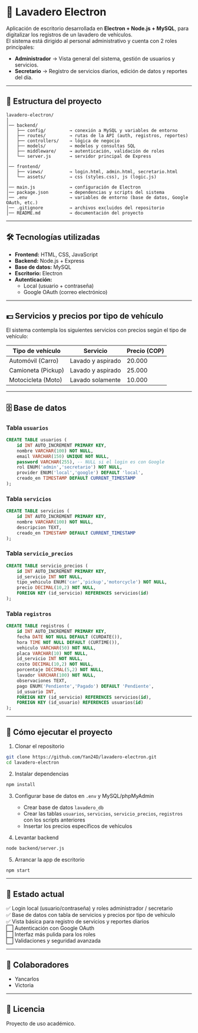 # 🚗 Lavadero Electron

Aplicación de escritorio desarrollada en **Electron + Node.js + MySQL**, para digitalizar los registros de un lavadero de vehículos.  
El sistema está dirigido al personal administrativo y cuenta con 2 roles principales:

- **Administrador** → Vista general del sistema, gestión de usuarios y servicios.
- **Secretario** → Registro de servicios diarios, edición de datos y reportes del día.

---

## 📂 Estructura del proyecto
```
lavadero-electron/
│
│── backend/                   
│   ├── config/         → conexión a MySQL y variables de entorno
│   ├── routes/         → rutas de la API (auth, registros, reportes)
│   ├── controllers/    → lógica de negocio
│   ├── models/         → modelos y consultas SQL
│   ├── middleware/     → autenticación, validación de roles
│   └── server.js       → servidor principal de Express
│
│── frontend/                 
│   ├── views/          → login.html, admin.html, secretario.html
│   └── assets/         → css (styles.css), js (logic.js)
│
│── main.js             → configuración de Electron
│── package.json        → dependencias y scripts del sistema
│── .env                → variables de entorno (base de datos, Google OAuth, etc.)
│── .gitignore          → archivos excluidos del repositorio
│── README.md           → documentación del proyecto
```

---

## 🛠️ Tecnologías utilizadas

- **Frontend:** HTML, CSS, JavaScript  
- **Backend:** Node.js + Express  
- **Base de datos:** MySQL  
- **Escritorio:** Electron  
- **Autenticación:**  
  - Local (usuario + contraseña)  
  - Google OAuth (correo electrónico)

---

## 💵 Servicios y precios por tipo de vehículo

El sistema contempla los siguientes servicios con precios según el tipo de vehículo:

| Tipo de vehículo     | Servicio                     | Precio (COP)     |
|----------------------|-------------------------------|--------------------|
| Automóvil (Carro)     | Lavado y aspirado            | 20.000             |
| Camioneta (Pickup)    | Lavado y aspirado            | 25.000             |
| Motocicleta (Moto)    | Lavado solamente             | 10.000             |

---

## 🗄️ Base de datos

### Tabla `usuarios`
```sql
CREATE TABLE usuarios (
    id INT AUTO_INCREMENT PRIMARY KEY,
    nombre VARCHAR(100) NOT NULL,
    email VARCHAR(150) UNIQUE NOT NULL,
    password VARCHAR(255), -- NULL si el login es con Google
    rol ENUM('admin','secretario') NOT NULL,
    provider ENUM('local','google') DEFAULT 'local',
    creado_en TIMESTAMP DEFAULT CURRENT_TIMESTAMP
);
```

### Tabla `servicios`
```sql
CREATE TABLE servicios (
    id INT AUTO_INCREMENT PRIMARY KEY,
    nombre VARCHAR(100) NOT NULL,
    descripcion TEXT,
    creado_en TIMESTAMP DEFAULT CURRENT_TIMESTAMP
);
```

### Tabla `servicio_precios`
```sql
CREATE TABLE servicio_precios (
    id INT AUTO_INCREMENT PRIMARY KEY,
    id_servicio INT NOT NULL,
    tipo_vehiculo ENUM('car','pickup','motorcycle') NOT NULL,
    precio DECIMAL(10,2) NOT NULL,
    FOREIGN KEY (id_servicio) REFERENCES servicios(id)
);
```

### Tabla `registros`
```sql
CREATE TABLE registros (
    id INT AUTO_INCREMENT PRIMARY KEY,
    fecha DATE NOT NULL DEFAULT (CURDATE()),
    hora TIME NOT NULL DEFAULT (CURTIME()),
    vehiculo VARCHAR(50) NOT NULL,
    placa VARCHAR(10) NOT NULL,
    id_servicio INT NOT NULL,
    costo DECIMAL(10,2) NOT NULL,
    porcentaje DECIMAL(5,2) NOT NULL,
    lavador VARCHAR(100) NOT NULL,
    observaciones TEXT,
    pago ENUM('Pendiente','Pagado') DEFAULT 'Pendiente',
    id_usuario INT,
    FOREIGN KEY (id_servicio) REFERENCES servicios(id),
    FOREIGN KEY (id_usuario) REFERENCES usuarios(id)
);
```

---

## 🚀 Cómo ejecutar el proyecto

1. Clonar el repositorio  
```bash
git clone https://github.com/Yan24D/lavadero-electron.git
cd lavadero-electron
```

2. Instalar dependencias  
```bash
npm install
```

3. Configurar base de datos en `.env` y MySQL/phpMyAdmin  
   - Crear base de datos `lavadero_db`  
   - Crear las tablas `usuarios`, `servicios`, `servicio_precios`, `registros` con los scripts anteriores  
   - Insertar los precios específicos de vehículos

4. Levantar backend  
```bash
node backend/server.js
```

5. Arrancar la app de escritorio  
```bash
npm start
```

---

## 📌 Estado actual

✅ Login local (usuario/contraseña) y roles administrador / secretario  
✅ Base de datos con tabla de servicios y precios por tipo de vehículo  
✅ Vista básica para registro de servicios y reportes diarios  
⬜ Autenticación con Google OAuth  
⬜ Interfaz más pulida para los roles  
⬜ Validaciones y seguridad avanzada  

---

## 👥 Colaboradores

- Yancarlos  
- Victoria

---

## 📜 Licencia

Proyecto de uso académico.  
